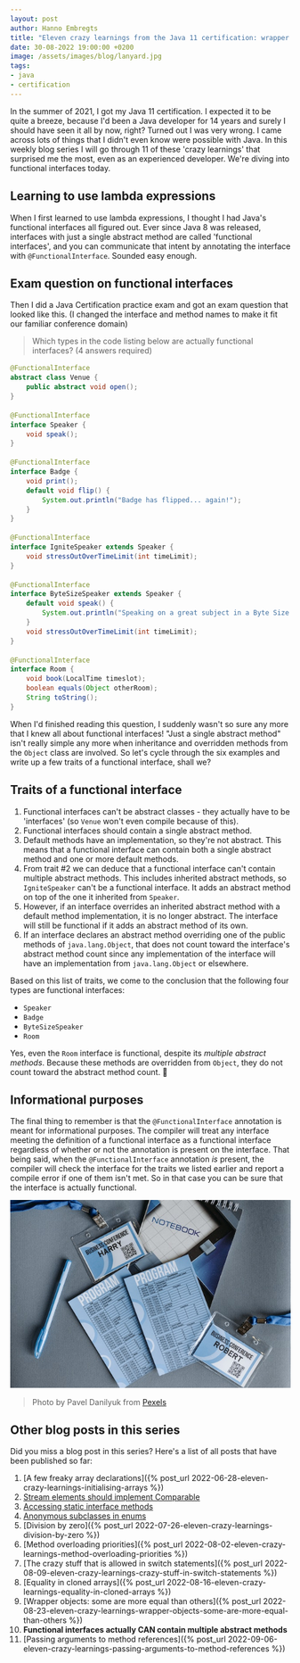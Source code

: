 ```yaml
---
layout: post
author: Hanno Embregts
title: "Eleven crazy learnings from the Java 11 certification: wrapper objects - functional interfaces actually CAN contain multiple abstract methods (10/11)"
date: 30-08-2022 19:00:00 +0200
image: /assets/images/blog/lanyard.jpg
tags: 
- java
- certification
---
```


In the summer of 2021, I got my Java 11 certification. I expected it to be quite a breeze, because I'd been a Java developer for 14 years and surely I should have seen it all by now, right? Turned out I was very wrong. I came across lots of things that I didn't even know were possible with Java. In this weekly blog series I will go through 11 of these 'crazy learnings' that surprised me the most, even as an experienced developer. We're diving into functional interfaces today.

## Learning to use lambda expressions

When I first learned to use lambda expressions, I thought I had Java's functional interfaces all figured out.
Ever since Java 8 was released, interfaces with just a single abstract method are called 'functional interfaces', and you can communicate that intent by annotating the interface with `@FunctionalInterface`.
Sounded easy enough.

## Exam question on functional interfaces

Then I did a Java Certification practice exam and got an exam question that looked like this.
(I changed the interface and method names to make it fit our familiar conference domain)

> Which types in the code listing below are actually functional interfaces? (4 answers required)

```java
@FunctionalInterface
abstract class Venue {
    public abstract void open();
}

@FunctionalInterface
interface Speaker {
    void speak();
}

@FunctionalInterface
interface Badge {
    void print();
    default void flip() {
        System.out.println("Badge has flipped... again!");
    }
}

@FunctionalInterface
interface IgniteSpeaker extends Speaker {
    void stressOutOverTimeLimit(int timeLimit);
}

@FunctionalInterface
interface ByteSizeSpeaker extends Speaker {
    default void speak() {
        System.out.println("Speaking on a great subject in a Byte Size format");
    }
    void stressOutOverTimeLimit(int timeLimit);
}

@FunctionalInterface
interface Room {
    void book(LocalTime timeslot);
    boolean equals(Object otherRoom);
    String toString();
}
```

When I'd finished reading this question, I suddenly wasn't so sure any more that I knew all about functional interfaces! 
"Just a single abstract method" isn't really simple any more when inheritance and overridden methods from the `Object` class are involved.
So let's cycle through the six examples and write up a few traits of a functional interface, shall we?

## Traits of a functional interface

1. Functional interfaces can't be abstract classes - they actually have to be 'interfaces'
(so `Venue` won't even compile because of this).
1. Functional interfaces should contain a single abstract method.
2. Default methods have an implementation, so they're not abstract. This means that a functional interface can contain both a single abstract method and one or more default methods.
3. From trait #2 we can deduce that a functional interface can't contain multiple abstract methods. This includes inherited abstract methods, so `IgniteSpeaker` can't be a functional interface. It adds an abstract method on top of the one it inherited from `Speaker`.
4. However, if an interface overrides an inherited abstract method with a default method implementation, it is no longer abstract. The interface will still be functional if it adds an abstract method of its own.
5. If an interface declares an abstract method overriding one of the public methods of `java.lang.Object`, that does not count toward the interface's abstract method count since any implementation of the interface will have an implementation from `java.lang.Object` or elsewhere.

Based on this list of traits, we come to the conclusion that the following four types are functional interfaces:

* `Speaker`
* `Badge`
* `ByteSizeSpeaker`
* `Room`

Yes, even the `Room` interface is functional, despite its *multiple abstract methods*. Because these methods are overridden from `Object`, they do not count toward the abstract method count. 🤯

## Informational purposes

The final thing to remember is that the `@FunctionalInterface` annotation is meant for informational purposes. The compiler will treat any interface meeting the definition of a functional interface as a functional interface regardless of whether or not the annotation is present on the interface. That being said, when the `@FunctionalInterface` annotation *is* present, the compiler will check the interface for the traits we listed earlier and report a compile error if one of them isn't met. So in that case you can be sure that the interface is actually functional.

![Lanyard](/assets/images/blog/lanyard.jpg)
> Photo by Pavel Danilyuk from <a href="https://www.pexels.com/photo/badges-and-print-outs-on-a-gray-surface-8761744/">Pexels</a>

## Other blog posts in this series

Did you miss a blog post in this series? Here's a list of all posts that have been published so far:

1. [A few freaky array declarations]({% post_url 2022-06-28-eleven-crazy-learnings-initialising-arrays %})
2. [Stream elements should implement Comparable](/2022/07/05/eleven-crazy-learnings-stream-elements-comparable.html)
3. [Accessing static interface methods](/2022/07/12/eleven-crazy-learnings-accessing-static-interface-methods.html)
4. [Anonymous subclasses in enums](/2022/07/19/eleven-crazy-learnings-anonymous-subclass-in-enum.html)
5. [Division by zero]({% post_url 2022-07-26-eleven-crazy-learnings-division-by-zero %})
6. [Method overloading priorities]({% post_url 2022-08-02-eleven-crazy-learnings-method-overloading-priorities %})
7. [The crazy stuff that is allowed in switch statements]({% post_url 2022-08-09-eleven-crazy-learnings-crazy-stuff-in-switch-statements %})
8. [Equality in cloned arrays]({% post_url 2022-08-16-eleven-crazy-learnings-equality-in-cloned-arrays %})
9. [Wrapper objects: some are more equal than others]({% post_url 2022-08-23-eleven-crazy-learnings-wrapper-objects-some-are-more-equal-than-others %})
10. **Functional interfaces actually CAN contain multiple abstract methods**
11. [Passing arguments to method references]({% post_url 2022-09-06-eleven-crazy-learnings-passing-arguments-to-method-references %})

